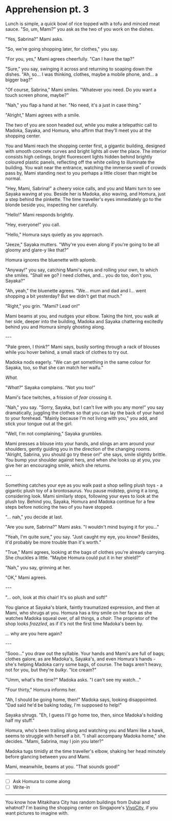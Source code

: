 # Apprehension pt. 3

Lunch is simple, a quick bowl of rice topped with a tofu and minced meat sauce. "So, um, Mami?" you ask as the two of you work on the dishes.

"Yes, Sabrina?" Mami asks.

"So, we're going shopping later, for clothes," you say.

"For you, yes," Mami agrees cheerfully. "Can I have the tap?"

"Sure," you say, swinging it across and returning to soaping down the dishes. "Ah, so... I was thinking, clothes, maybe a mobile phone, and... a bigger bag?"

"Of course, Sabrina," Mami smiles. "Whatever you need. Do you want a touch screen phone, maybe?"

"Nah," you flap a hand at her. "No need, it's a just in case thing."

"Alright," Mami agrees with a smile.

The two of you are soon headed out, while you make a telepathic call to Madoka, Sayaka, and Homura, who affirm that they'll meet you at the shopping center.

You and Mami reach the shopping center first, a gigantic building, designed with smooth concrete curves and bright lights all over the place. The interior consists high ceilings, bright fluorescent lights hidden behind brightly coloured plastic panels, reflecting off the white ceiling to illuminate the building. You wait near the entrance, watching the immense swell of crowds pass by, Mami standing next to you perhaps a little closer than might be normal.

"Hey, Mami, Sabrina!" a cheery voice calls, and you and Mami turn to see Sayaka waving at you. Beside her is Madoka, also waving, and Homura, just a step behind the pinkette. The time traveller's eyes immediately go to the blonde beside you, inspecting her carefully.

"Hello!" Mami responds brightly.

"Hey, everyone!" you call.

"Hello," Homura says quietly as you approach.

"Jeeze," Sayaka mutters. "Why're you even along if you're going to be all gloomy and glare-y like that?"

Homura ignores the bluenette with aplomb.

"Anyway!" you say, catching Mami's eyes and rolling your own, to which she smiles. "Shall we go? I need clothes, and... you do too, don't you, Sayaka?"

"Ah, yeah," the bluenette agrees. "We... mum and dad and I... went shopping a bit yesterday? But we didn't get that much."

"Right," you grin. "Mami? Lead on!"

Mami beams at you, and nudges your elbow. Taking the hint, you walk at her side, deeper into the building, Madoka and Sayaka chattering excitedly behind you and Homura simply ghosting along.

---​

"Pale green, I think?" Mami says, busily sorting through a rack of blouses while you hover behind, a small stack of clothes to try out.

Madoka nods eagerly. "We can get something in the same colour for Sayaka, too, so that she can match her waifu."

*What.*

"*What?*" Sayaka complains. "Not you too!"

Mami's face twitches, a frission of *fear* crossing it.

"Nah," you say. "Sorry, Sayaka, but I can't live with you any more!" you say dramatically, juggling the clothes so that you can lay the back of your hand to your forehead. "Mainly because I'm not living with you," you add, and stick your tongue out at the girl.

"Well, I'm not complaining," Sayaka grumbles.

Mami presses a blouse into your hands, and slings an arm around your shoulders, gently guiding you in the direction of the changing rooms. "Alright, Sabrina, you should go try these on!" she says, smile slightly brittle. You bump your shoulder against hers, and when she looks up at you, you give her an encouraging smile, which she returns.

---​

Something catches your eye as you walk past a shop selling plush toys - a gigantic plush toy of a brontosaurus. You pause midstep, giving it a long, considering look. Mami similarly stops, following your eyes to look at the plush toy. Behind you, Sayaka, Homura and Madoka continue for a few steps before noticing the two of you have stopped.

"... nah," you decide at last.

"Are you sure, Sabrina?" Mami asks. "I wouldn't mind buying it for you..."

"Yeah, I'm quite sure," you say. "Just caught my eye, you know? Besides, it'd probably be more trouble than it's worth."

"True," Mami agrees, looking at the bags of clothes you're already carrying. She chuckles a little. "Maybe Homura could put it in her shield?"

"Nah," you say, grinning at her.

"OK," Mami agrees.

---​

"... ooh, look at *this* chair! It's so plush and soft!"

You glance at Sayaka's blank, faintly traumatized expression, and then at Mami, who shrugs at you. Homura has a tiny smile on her face as she watches Madoka squeal over, of all things, a *chair*. The proprietor of the shop looks *frazzled*, as if it's not the first time Madoka's been by.

... why are you here again?

---​

"Sooo..." you draw out the syllable. Your hands and Mami's are full of bags; clothes galore, as are Madoka's, Sayaka's, and even Homura's hands - she's helping Madoka carry some bags, of course. The bags aren't heavy, not for you, but they're *bulky*. "Ice cream?"

"Umm, what's the time?" Madoka asks. "I can't see my watch..."

"Four thirty," Homura informs her.

"Ah, I should be going home, then!" Madoka says, looking disappointed. "Dad said he'd be baking today, I'm supposed to help!"

Sayaka shrugs. "Eh, I guess I'll go home too, then, since Madoka's holding half my stuff."

Homura, who's been trailing along and watching you and Mami like a hawk, seems to struggle with herself a bit. "I shall accompany Madoka home," she decides. "Mami, Sabrina, may I join you later?"

Madoka tugs timidly at the time traveller's elbow, shaking her head minutely before glancing between you and Mami.

Mami, meanwhile, beams at you. "That sounds good!"

---

- [ ] Ask Homura to come along
- [ ] Write-in

---

You know how Mitakihara City has random buildings from Dubai and whatnot? I'm basing the shopping center on Singapore's [VivoCity](http://en.wikipedia.org/wiki/VivoCity), if you want pictures to imagine with.
